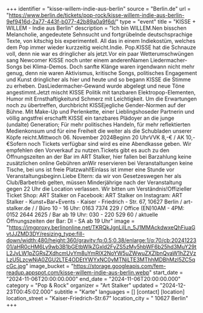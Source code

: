 +++
identifier = "kisse-willem-indie-aus-berlin"
source = "Berlin.de"
url = "https://www.berlin.de/tickets/pop-rock/kisse-willem-indie-aus-berlin-9ef9416d-2a77-443f-b077-42b89a0a9f6d/"
type = "event"
title = "KISSE + WILLEM - Indie aus Berlin"
description = "Ich bin WILLEM.Nen bisschen Melancholie, angedeutete Sehnsucht und fortgrübelnde deutschsprachige Texte, von kitschig bis experimentell. All das in einem Indiekostüm, welches dem Pop immer wieder kurzzeitig weicht.Indie. Pop.KISSE hat die Schnauze voll, denn nie war es dringlicher als jetzt.Vor ein paar Wetterumschwüngen sang Newcomer KISSE noch unter einem anderenNamen Liedermacher-Songs bei Klima-Demos. Doch sanfte Klänge waren irgendwann nicht mehr genug, denn nie waren Aktivismus, kritische Songs, politisches Engagement und Kunst dringlicher als hier und heute und so begann KISSE die Stimme zu erheben. DasLiedermacher-Gewand wurde abgelegt und neue Töne angestimmt.Jetzt mischt KISSE Politik mit tanzbaren Elektropop-Elementen, Humor mit Ernsthaftigkeitund Schmerz mit Leichtigkeit. Um die Erwartungen noch zu übertreffen, durchbricht KISSEjegliche Gender-Normen auf der Bühne. Mit Make-Up und Perlenkette, einer Lieblingshoseder Partnerin und völlig angstfrei erschafft KISSE ein tanzbares Plädoyer an die junge (undalte) Generation; Für mehr politisches Handeln, für mehr reflektierten Medienkonsum und für eine Freiheit die weiter als die Schubladen unserer Köpfe reicht.Mittwoch 06. November 2024Beginn 20 UhrVVK 8,-€ / AK 10,-€Sofern noch Tickets verfügbar sind wird es eine Abendkasse geben. Wir empfehlen den Vorverkauf zu nutzen.Tickets gibt es auch zu den Öffnungszeiten an der Bar im ART Stalker, hier fallen bei Barzahlung keine zusätzlichen online Gebühren anWir reservieren bei Veranstaltungen keine Tische, bei uns ist freie Platzwahl!Einlass ist immer eine Stunde vor Veranstaltungsbeginn.Liebe Eltern: da wir von Gesetzeswegen her als Club/Barbetrieb gelten, müssen Minderjährige nach der Veranstaltung gegen 22 Uhr die Location verlassen. Wir bitten um Verständnis!Offizieller Ticket Shop: ART Stalker on Facebook: ART Stalker on Instagram: ART Stalker - Kunst+Bar+Events - Kaiser - Friedrich - Str. 67, 10627 Berlin / art-stalker.de / / Büro 10 - 16 Uhr: 0163 7374 229 / Office (EN)10AM - 4PM: 0152 2644 2625 / Bar ab 19 Uhr: 030 - 220 529 60 / aktuelle Öffnungszeiten der Bar: DI - SA ab 19 Uhr"
image = "https://imgproxy.berlinonline.net/TKRQkJgnLiILn_5J1MMAckdwxeQhFiuaGvtJJZMD3DY/resizing_type:fill-down/width:480/height:360/gravity:fp:0.5:0.38/enlarge:1/q:70/cb:2024122301/aHR0cHM6Ly9wb3B1bGEtbWlkZGxld2FyZS5zMy5hbWF6b25hd3MuY29tL2JvLW1pZGRsZXdhcmUvYm8uYmRlX2NoYW5uZWwuZXZlbnQvaW1hZ2VzLzU5LzcwNjA0ZGU2LTE4ODEtYWYxNC0yMTNiLTE3MThhMDBhMzI5ZC5qcGc.jpg"
image_bucket = "https://storage.googleapis.com/fem-readup.appspot.com/kisse-willem-indie-aus-berlin.webp"
start_date = "2024-11-06T20:00:00.000"
end_date = "2024-11-06T20:00:00.000"
category = "Pop & Rock"
organizer = "Art Stalker"
updated = "2024-12-23T00:45:02.000"
subtitle = "Karte"
languages = []
[contact]
[location]
location_street = "Kaiser-Friedrich-Str.67"
location_city = " 10627 Berlin"
+++